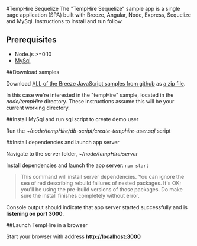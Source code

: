 #TempHire Sequelize
The "TempHire Sequelize" sample app is a single page application (SPA) built with Breeze, Angular, Node, Express, Sequelize and MySql. Instructions to install and run follow.

## Prerequisites
* Node.js >=0.10
* [MySql](http://www.mysql.com)

##Download samples

Download [ALL of the Breeze JavaScript samples from github](https://github.com/Breeze/breeze.js.samples "breeze.js.samples on github")
as [a zip file](https://github.com/Breeze/breeze.js.samples/archive/master.zip "breeze.js.samples zip file").

In this case we're interested in the "tempHire" sample, located in the *node/tempHire* directory.
These instructions assume this will be your current working directory.

##Install MySql and run sql script to create demo user

Run the *~/node/tempHire/db-script/create-temphire-user.sql* script

##Install dependencies and launch app server

Navigate to the server folder, *~/node/tempHire/server*

Install dependencies and launch the app server: `npm start`

>This command will install server dependencies. You can ignore the sea of red describing rebuild failures  of nested packages. It's OK; you'll be using the pre-build versions of those packages. Do make sure the install finishes completely without error.

Console output should indicate that app server started successfully and is **listening on port 3000**.

##Launch TempHire in a browser

Start your browser with address [**http://localhost:3000**](http://localhost:3000)